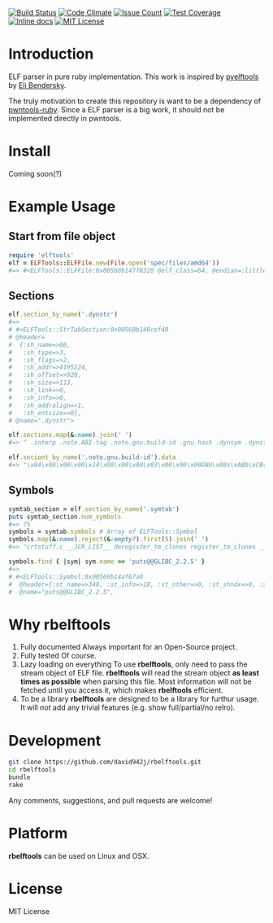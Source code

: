 [![Build Status](https://travis-ci.org/david942j/rbelftools.svg?branch=master)](https://travis-ci.org/david942j/rbelftools)
[![Code Climate](https://codeclimate.com/github/david942j/rbelftools/badges/gpa.svg)](https://codeclimate.com/github/david942j/rbelftools)
[![Issue Count](https://codeclimate.com/github/david942j/rbelftools/badges/issue_count.svg)](https://codeclimate.com/github/david942j/rbelftools)
[![Test Coverage](https://codeclimate.com/github/david942j/rbelftools/badges/coverage.svg)](https://codeclimate.com/github/david942j/rbelftools/coverage)
[![Inline docs](https://inch-ci.org/github/david942j/rbelftools.svg?branch=master)](https://inch-ci.org/github/david942j/rbelftools)
[![MIT License](https://img.shields.io/badge/license-MIT-blue.svg)](http://choosealicense.com/licenses/mit/)

# Introduction

ELF parser in pure ruby implementation. This work is inspired by [pyelftools](https://github.com/eliben/pyelftools) by [Eli Bendersky](https://github.com/eliben).

The truly motivation to create this repository is want to be a dependency of [pwntools-ruby](https://github.com/peter50216/pwntools-ruby). Since a ELF parser is a big work, it should not be implemented directly in pwntools.

# Install

Coming soon(?)

# Example Usage

## Start from file object
```ruby
require 'elftools'
elf = ELFTools::ELFFile.new(File.open('spec/files/amd64'))
#=> #<ELFTools::ELFFile:0x00560b147f8328 @elf_class=64, @endian=:little, @stream=#<File:spec/files/amd64>>
```

## Sections
```ruby
elf.section_by_name('.dynstr')
#=>
# #<ELFTools::StrTabSection:0x00560b148cef40
# @header=
#  {:sh_name=>86,
#   :sh_type=>3,
#   :sh_flags=>2,
#   :sh_addr=>4195224,
#   :sh_offset=>920,
#   :sh_size=>113,
#   :sh_link=>0,
#   :sh_info=>0,
#   :sh_addralign=>1,
#   :sh_entsize=>0},
# @name=".dynstr">
```
```ruby
elf.sections.map(&:name).join(' ')
#=> " .interp .note.ABI-tag .note.gnu.build-id .gnu.hash .dynsym .dynstr .gnu.version .gnu.version_r .rela.dyn .rela.plt .init .plt .plt.got .text .fini .rodata .eh_frame_hdr .eh_frame .init_array .fini_array .jcr .dynamic .got .got.plt .data .bss .comment .shstrtab .symtab .strtab"
```
```ruby
elf.seciont_by_name('.note.gnu.build-id').data
#=> "\x04\x00\x00\x00\x14\x00\x00\x00\x03\x00\x00\x00GNU\x00s\xABb\xCB{\xC9\x95\x9C\xE0S\xC2\xB7\x112!Xp\x8C\xDC\a"
```

## Symbols
```ruby
symtab_section = elf.section_by_name('.symtab')
puts symtab_section.num_symbols
#=> 75
symbols = symtab.symbols # Array of ELFTools::Symbol
symbols.map(&:name).reject(&:empty?).first(5).join(' ')
#=> "crtstuff.c __JCR_LIST__ deregister_tm_clones register_tm_clones __do_global_dtors_aux"

symbols.find { |sym| sym.name == 'puts@@GLIBC_2.2.5' }
#=>
# #<ELFTools::Symbol:0x00560b14af67a0
#  @header={:st_name=>348, :st_info=>18, :st_other=>0, :st_shndx=>0, :st_value=>0, :st_size=>0},
#  @name="puts@@GLIBC_2.2.5",
```

# Why rbelftools

1. Fully documented
   Always important for an Open-Source project.
2. Fully tested
   Of course.
3. Lazy loading on everything
   To use **rbelftools**, only need to pass the stream object of ELF file.
   **rbelftools** will read the stream object **as least times as possible** when parsing
   this file. Most information will not be fetched until you access it, which makes
   **rbelftools** efficient.
4. To be a library
   **rbelftools** are designed to be a library for furthur usage.
   It will _not_ add any trivial features (e.g. show full/partial/no relro).

# Development
```bash
git clone https://github.com/david942j/rbelftools.git
cd rbelftools
bundle
rake
```
Any comments, suggestions, and pull requests are welcome!

# Platform
**rbelftools** can be used on Linux and OSX.

# License
MIT License

